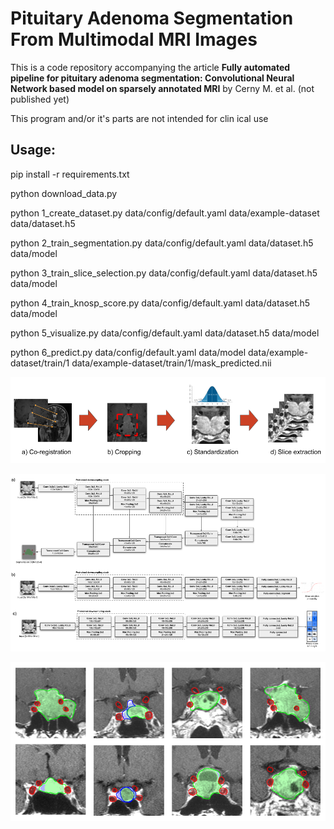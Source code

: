 # Pituitary Adenoma Segmentation From Multimodal MRI Images
This is a code repository accompanying the article **Fully automated pipeline for pituitary adenoma segmentation: Convolutional Neural Network based model on sparsely annotated MRI** by Cerny M. et al. (not published yet)

This program and/or it's parts are not intended for clin ical use

## Usage:

pip install -r requirements.txt

python download_data.py

python 1_create_dataset.py data/config/default.yaml data/example-dataset data/dataset.h5

python 2_train_segmentation.py data/config/default.yaml data/dataset.h5 data/model

python 3_train_slice_selection.py data/config/default.yaml data/dataset.h5 data/model

python 4_train_knosp_score.py data/config/default.yaml data/dataset.h5 data/model

python 5_visualize.py data/config/default.yaml data/dataset.h5 data/model

python 6_predict.py data/config/default.yaml data/model data/example-dataset/train/1 data/example-dataset/train/1/mask_predicted.nii

![Preprocessing](images/Figure_2.png)

![Model architecture](images/Figure_3.png)

![Segmentation results](images/Figure_6.png)